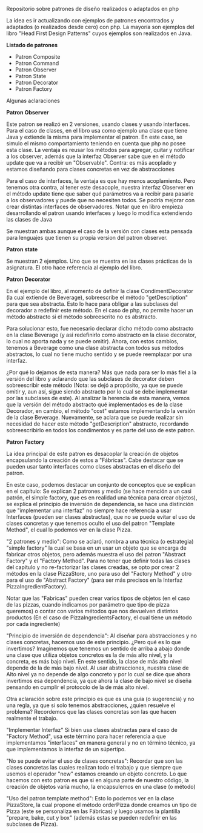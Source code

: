 Repositorio sobre patrones de diseño realizados o adaptados en php

La idea es ir actualizando con ejemplos de patrones encontrados y adaptados (o realizados desde cero) con php. La mayoría
son ejemplos del libro "Head First Design Patterns" cuyos ejemplos son realizados en Java. 

**Listado de patrones**

- Patron Composite
- Patron Command
- Patron Observer
- Patron State
- Patron Decorator
- Patron Factory

Algunas aclaraciones

**Patron Observer**

Este patron se realizó en 2 versiones, usando clases y usando interfaces. Para el caso de clases, en el libro usa como
ejemplo una clase que tiene Java y extiende la misma para implementar el patron. En este caso, se simulo el mismo comportamiento
teniendo en cuenta que php no posee esta clase. La ventaja es reusar los métodos para agregar, quitar y notificar a los 
observer, además que la interfaz Observer sabe que en el método update que va a recibir un "Observable". 
Contra: es más acoplado y estamos diseñando para clases concretas en vez de abstracciones

Para el caso de interfaces, la ventaja es que hay menos acoplamiento. Pero tenemos otra contra, al tener este desacople, 
nuestra interfaz Observer en el método update tiene que saber qué parámetros va a recibir para pasarle a los observadores
y puede que no necesiten todos. Se podría mejorar con crear distintas interfaces de observadores. Notar que en libro empieza
desarrollando el patron usando interfaces y luego lo modifica extendiendo las clases de Java

Se muestran ambas aunque el caso de la versión con clases esta pensada para lenguajes que tienen su propia version del patron
observer.

**Patron state**

Se muestran 2 ejemplos. Uno que se muestra en las clases prácticas de la asignatura. El otro hace referencia al ejemplo del 
libro. 

**Patron Decorator**

En el ejemplo del libro, al momento de definir la clase CondimentDecorator (la cual extiende de Beverage), sobreescribe el
método "getDescription" para que sea abstracta. Esto lo hace para obligar a las subclases del decorador a redefinir este 
método. En el caso de php, no permite hacer un método abstracto si el método sobreescrito no es abstracto. 

Para solucionar esto, fue necesario declarar dicho método como abstracto en la clase Beverage (y asi redefinirlo como abstracto
en la clase decorator, lo cual no aporta nada y se puede omitir). Ahora, con estos cambios, tenemos a Beverage como una clase 
abstracta con todos sus métodos abstractos, lo cual no tiene mucho sentido y se puede reemplazar por una interfaz. 

¿Por qué lo dejamos de esta manera? Más que nada para ser lo más fiel a la versión del libro y aclarando que las subclases
de decorator deben sobreescribir este método (Nota: se dejó a propósito, ya que se puede omitir y, aun así, sigue siendo 
abstracto por lo cual se debe implementar por las subclases de este). Al analizar la herencia de esta manera, vemos que la
versión del método abstracto qué implementados es de la clase Decorador, en cambio, el método "cost" estamos implementando 
la versión de la clase Beverage. Nuevamente, se aclara que se puede realizar sin necesidad de hacer este método "getDescription"
abstracto, recordando sobreescribirlo en todos los condimentos y es parte del uso de este patron.

**Patron Factory**

La idea principal de este patron es desacoplar la creación de objetos encapsulando la creación de estos a "Fábricas". Cabe 
destacar que se pueden usar tanto interfaces como clases abstractas en el diseño del patron.

En este caso, podemos destacar un conjunto de conceptos que se explican en el capítulo: Se explican 2 patrones y medio
(se hace mención a un casi patrón, el simple factory, que es en realidad una técnica para crear objetos), se explica el 
principio de inversión de dependencia, se hace una distinción que "implementar una interfaz" no siempre hace referencia a
usar Interfaces (pueden ser clases abstractas), que no se puede evitar el uso de clases concretas y que tenemos oculto 
el uso del patron "Template Method", el cual lo podemos ver en la clase Pizza.

"2 patrones y medio": Como se aclaró, nombra a una técnica (o estrategia) "simple factory" la cual se basa en un usar un objeto
que se encarga de fabricar otros objetos, pero además muestra el uso del patron "Abstract Factory" y el "Factory Method". 
Para no tener que definir todas las clases del capítulo y no re-factorizar las clases creadas, se opto por crear 2 métodos 
en la clase PizzaStore, uno para uso del "Factory Method" y otro para el uso de "Abstract Factory" (para ser más precisos 
en la Interfaz PizzaIngredientFactory).

Notar que las "Fabricas" pueden crear varios tipos de objetos (en el caso de las pizzas, cuando indicamos por parámetro 
que tipo de pizza queremos) o contar con varios métodos que nos devuelven distintos productos (En el caso de PizzaIngredientsFactory, 
el cual tiene un método por cada ingrediente)

"Principio de inversión de dependencia": Al diseñar para abstracciones y no clases concretas, hacemos uso de este principio.
¿Pero qué es lo que invertimos? Imaginemos que tenemos un sentido de arriba a abajo donde una clase que utiliza objetos concretos
es la de más alto nivel, y la concreta, es más bajo nivel. En este sentido, la clase de más alto nivel depende de la de más
bajo nivel. Al usar abstracciones, nuestra clase de Alto nivel ya no depende de algo concreto y por lo cual se dice que ahora
invertimos esa dependencia, ya que ahora la clase de bajo nivel se diseña pensando en cumplir el protocolo de la de más alto 
nivel.

Otra aclaración sobre este principio es que es una guía (o sugerencia) y no una regla, ya que si solo tenemos abstracciones,
¿quien resuelve el problema? Recordemos que las clases concretas son las que hacen realmente el trabajo.

"Implementar Interfaz" Si bien usa clases abstractas para el caso de "Factory Method", usa este término para hacer referencia 
a que implementamos "interfaces" en manera general y no en término técnico, ya que implementamos la interfaz de un súpertipo. 

"No se puede evitar el uso de clases concretas": Recordar que son las clases concretas las cuales realizan todo el trabajo
y que siempre que usemos el operador "new" estamos creando un objeto concreto. Lo que hacemos con esto patron es que si en 
alguna parte de nuestro código, la creación de objetos varía mucho, la encapsulemos en una clase (o método)

"Uso del patron template method": Esto lo podemos ver en la clase PizzaStore, la cual propone el método orderPizza donde creamos 
un tipo de Pizza (este se personaliza en las Fábricas) y luego usamos la plantilla "prepare, bake, cut y box" (además estas se 
pueden redefinir en las subclases de Pizza).